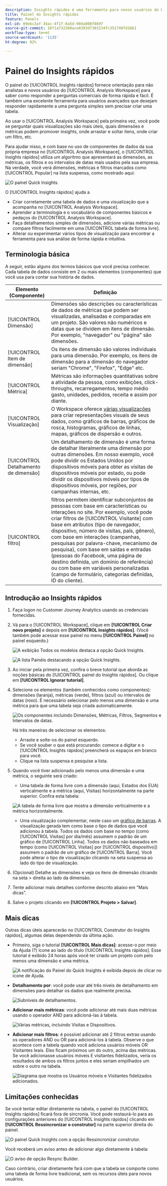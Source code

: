 ```yaml
---
description: Insights rápidos é uma ferramenta para novos usuários do Workspace que os orienta na criação de tabelas e visualizações de dados
title: Painel do Insights rápidos
feature: Panels
exl-id: 09ebc3af-34ac-4f1f-8a5d-90da008f8697
source-git-commit: 16f1a732260ace8393d7303134fc351740fd1661
workflow-type: tm+mt
source-wordcount: '1135'
ht-degree: 92%

---
```


# Painel do Insights rápidos

O painel do [!UICONTROL Insights rápidos] fornece orientação para não analistas e novos usuários do [!UICONTROL Analysis Workspace] para saber como responder a perguntas comerciais de forma rápida e fácil. É também uma excelente ferramenta para usuários avançados que desejam responder rapidamente a uma pergunta simples sem precisar criar uma tabela.

Ao usar o [!UICONTROL Analysis Workspace] pela primeira vez, você pode se perguntar quais visualizações são mais úteis, quais dimensões e métricas podem promover insights, onde arrastar e soltar itens, onde criar um filtro, etc.

Para ajudar nisso, e com base no uso de componentes de dados da sua própria empresa no [!UICONTROL Analysis Workspace], o [!UICONTROL Insights rápidos] utiliza um algoritmo que apresentará as dimensões, as métricas, os filtros e os intervalos de datas mais usados pela sua empresa. Na verdade, você verá dimensões, métricas e filtros marcados como [!UICONTROL Popular] na lista suspensa, como mostrado aqui:

![O painel Quick Insights.](assets/popular-tag.png)

O [!UICONTROL Insights rápidos] ajuda a

* Criar corretamente uma tabela de dados e uma visualização que a acompanha no [!UICONTROL Analysis Workspace].
* Aprender a terminologia e o vocabulário de componentes básicos e pedaços do [!UICONTROL Analysis Workspace].
* Faça detalhamentos simples de dimensões, adicione várias métricas ou compare filtros facilmente em uma [!UICONTROL tabela de forma livre].
* Alterar ou experimentar vários tipos de visualização para encontrar a ferramenta para sua análise de forma rápida e intuitiva.

## Terminologia básica

A seguir, estão alguns dos termos básicos que você precisa conhecer. Cada tabela de dados consiste em 2 ou mais elementos (componentes) que você usa para contar sua história de dados.

| Elemento (Componente) | Definição |
|---|---|
| [!UICONTROL Dimensão] | Dimensões são descrições ou características de dados de métricas que podem ser visualizadas, analisadas e comparadas em um projeto. São valores não numéricos e datas que se dividem em itens de dimensão. Por exemplo, &quot;navegador&quot; ou &quot;página&quot; são dimensões. |
| [!UICONTROL Item de dimensão] | Os itens de dimensão são valores individuais para uma dimensão. Por exemplo, os itens de dimensão para a dimensão do navegador seriam &quot;Chrome&quot;, &quot;Firefox&quot;, &quot;Edge&quot; etc. |
| [!UICONTROL Métrica] | Métricas são informações quantitativas sobre a atividade da pessoa, como exibições, click-throughs, recarregamentos, tempo médio gasto, unidades, pedidos, receita e assim por diante. |
| [!UICONTROL Visualização] | O Workspace oferece [várias visualizações](/help/analysis-workspace/visualizations/freeform-analysis-visualizations.md) para criar representações visuais de seus dados, como gráficos de barras, gráficos de rosca, histogramas, gráficos de linhas, mapas, gráficos de dispersão e outros. |
| [!UICONTROL Detalhamento de dimensão] | Um detalhamento de dimensão é uma forma de detalhar literalmente uma dimensão por outras dimensões. Em nosso exemplo, você pode dividir os Estados Unidos por dispositivos móveis para obter as visitas de dispositivos móveis por estado, ou pode dividir os dispositivos móveis por tipos de dispositivos móveis, por regiões, por campanhas internas, etc. |
| [!UICONTROL filtro] | filtros permitem identificar subconjuntos de pessoas com base em características ou interações no site. Por exemplo, você pode criar filtros de [!UICONTROL Visitante] com base em atributos (tipo de navegador, dispositivo, número de visitas, país, gênero), com base em interações (campanhas, pesquisas por palavra-chave, mecanismo de pesquisa), com base em saídas e entradas (pessoas do Facebook, uma página de destino definida, um domínio de referência) ou com base em variáveis personalizadas (campo de formulário, categorias definidas, ID do cliente). |

## Introdução ao Insights rápidos

1. Faça logon no Customer Journey Analytics usando as credenciais fornecidas.
1. Vá para o [!UICONTROL Workspace], clique em **[!UICONTROL Criar novo projeto]** e depois em **[!UICONTROL Insights rápidos]**. (Você também pode acessar esse painel no menu **[!UICONTROL Painel]** no painel esquerdo.)

   ![A exibição Todos os modelos destaca a opção Quick Insights.](assets/qibuilder.png)

   ![A lista Painéis destacando a opção Quick Insights.](assets/qi-panel.png)

1. Ao iniciar pela primeira vez, confira o breve tutorial que aborda as noções básicas do [!UICONTROL painel do Insights rápidos]. Ou clique em **[!UICONTROL Ignorar tutorial]**.
1. Selecione os elementos (também conhecidos como componentes): dimensões (laranja), métricas (verde), filtros (azul) ou intervalos de datas (roxo). É necessário selecionar pelo menos uma dimensão e uma métrica para que uma tabela seja criada automaticamente.

   ![Os componentes incluindo Dimensões, Métricas, Filtros, Segmentos e Intervalos de datas.](assets/qibuilder2.png)

   Há três maneiras de selecionar os elementos:
   * Arraste e solte-os do painel esquerdo.
   * Se você souber o que está procurando: comece a digitar e o [!UICONTROL Insights rápidos] preencherá os espaços em branco para você.
   * Clique na lista suspensa e pesquise a lista.

1. Quando você tiver adicionado pelo menos uma dimensão e uma métrica, o seguinte será criado:

   * Uma tabela de forma livre com a dimensão (aqui, Estados dos EUA) verticalmente e a métrica (aqui, Visitas) horizontalmente na parte superior. Confira esta tabela:

   ![A tabela de forma livre que mostra a dimensão verticalmente e a métrica horizontalmente.](assets/qibuilder3.png)

   * Uma visualização complementar, neste caso um [gráfico de barras](/help/analysis-workspace/visualizations/bar.md). A visualização gerada tem como base o tipo de dados que você adicionou à tabela. Todos os dados com base no tempo (como [!UICONTROL Visitas] por dia/mês) assumem o padrão de um gráfico de [!UICONTROL Linha]. Todos os dados não baseados em tempo (como [!UICONTROL Visitas] por [!UICONTROL dispositivo]) assumem o padrão de um gráfico de [!UICONTROL Barra]. Você pode alterar o tipo de visualização clicando na seta suspensa ao lado do tipo de visualização.

1. (Opcional) Detalhe as dimensões e veja os itens de dimensão clicando na seta > direita ao lado da dimensão.

1. Tente adicionar mais detalhes conforme descrito abaixo em &quot;Mais dicas&quot;.

1. Salve o projeto clicando em **[!UICONTROL Projeto > Salvar]**.

## Mais dicas

Outras dicas úteis aparecerão no [!UICONTROL Construtor do Insights rápidos], algumas delas dependendo da última ação.

* Primeiro, siga o tutorial **[!UICONTROL Mais dicas]**: acesse-o por meio da Ajuda (?) ícone ao lado do título [!UICONTROL Insights rápidos]. Esse tutorial é exibido 24 horas após você ter criado um projeto com pelo menos uma dimensão e uma métrica.

  ![A notificação do Painel do Quick Insights é exibida depois de clicar no ícone de Ajuda.](assets/qibuilder4.png)

* **Detalhamento por**: você pode usar até três níveis de detalhamento em dimensões para detalhar os dados que realmente precisa.

  ![Subníveis de detalhamentos.](assets/qibuilder5.png)

* **Adicionar mais métricas**: você pode adicionar até mais duas métricas usando o operador AND para adicioná-las à tabela.

  ![Várias métricas, incluindo Visitas e Dispositivos.](assets/qibuilder6.png)

* **Adicionar mais filtros**: é possível adicionar até 2 filtros extras usando os operadores AND ou OR para adicioná-los à tabela. Observe o que acontece com a tabela quando você adiciona usuários móveis OR Visitantes leais. Eles ficam próximos um do outro, acima das métricas. Se você adicionasse usuários móveis E visitantes fidelizados, veria os resultados de ambos os filtros juntos e eles seriam empilhados um sobre o outro na tabela.

  ![Diagrama que mostra os Usuários móveis e Visitantes fidelizados adicionados.](assets/qibuilder7.png)

## Limitações conhecidas

Se você tentar editar diretamente na tabela, o painel do [!UICONTROL Insights rápidos] ficará fora de sincronia. Você pode restaurá-lo para as configurações anteriores do [!UICONTROL Insights rápidos] clicando em **[!UICONTROL Ressincronizar o construtor]** na parte superior direita do painel.

![O painel Quick Insights com a opção Ressincronizar construtor.](assets/qibuilder9.png)

Você receberá um aviso antes de adicionar algo diretamente à tabela:

![O aviso de opção Resync Builder.](assets/qibuilder8.png)

Caso contrário, criar diretamente fará com que a tabela se comporte como uma tabela de forma livre tradicional, sem os recursos úteis para novos usuários.
